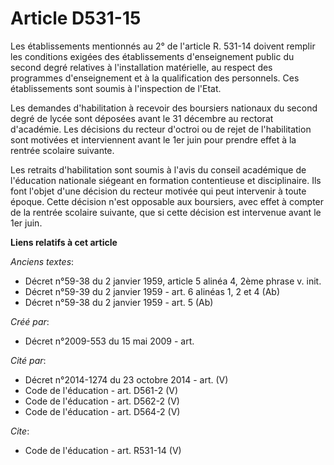 # Article D531-15

Les établissements mentionnés au 2° de l'article R. 531-14 doivent remplir les conditions exigées des établissements
d'enseignement public du second degré relatives à l'installation matérielle, au respect des programmes d'enseignement et à la
qualification des personnels. Ces établissements sont soumis à l'inspection de l'Etat. 

Les demandes d'habilitation à recevoir des boursiers nationaux du second degré de lycée sont déposées avant le 31 décembre au
rectorat d'académie. Les décisions du recteur d'octroi ou de rejet de l'habilitation sont motivées et interviennent avant le
1er juin pour prendre effet à la rentrée scolaire suivante. 

Les retraits d'habilitation sont soumis à l'avis du conseil académique de l'éducation nationale siégeant en formation
contentieuse et disciplinaire. Ils font l'objet d'une décision du recteur motivée qui peut intervenir à toute époque. Cette
décision n'est opposable aux boursiers, avec effet à compter de la rentrée scolaire suivante, que si cette décision est
intervenue avant le 1er juin.

**Liens relatifs à cet article**

_Anciens textes_:

  - Décret n°59-38 du 2 janvier 1959, article 5 alinéa 4, 2ème phrase v. init.
  - Décret n°59-39 du 2 janvier 1959 - art. 6 alinéas 1, 2 et 4 (Ab)
  - Décret n°59-38 du 2 janvier 1959 - art. 5 (Ab)

_Créé par_:

  - Décret n°2009-553 du 15 mai 2009 - art.

_Cité par_:

  - Décret n°2014-1274 du 23 octobre 2014 - art. (V)
  - Code de l'éducation - art. D561-2 (V)
  - Code de l'éducation - art. D562-2 (V)
  - Code de l'éducation - art. D564-2 (V)

_Cite_:

  - Code de l'éducation - art. R531-14 (V)
